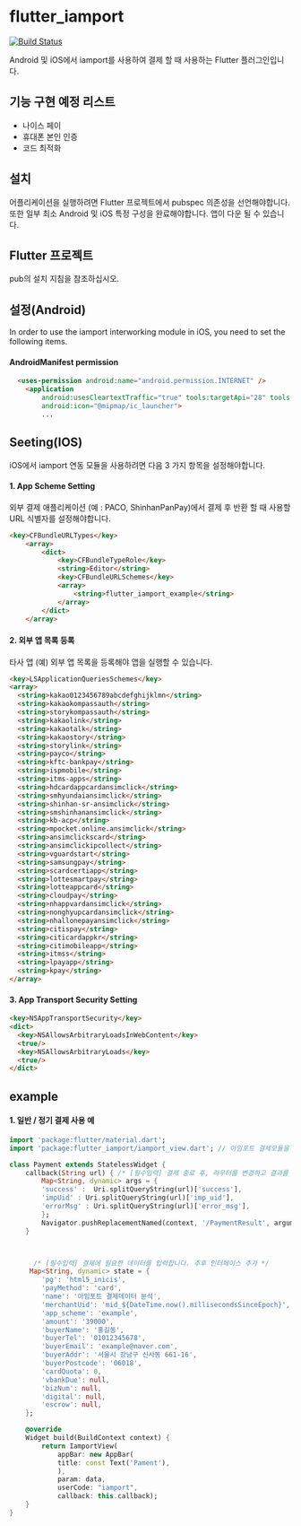 # flutter_iamport
[![Build Status](https://img.shields.io/badge/pub-v0.0.1-success.svg)](https://travis-ci.org/roughike/flutter_iamport)

Android 및 iOS에서 iamport를 사용하여 결제 할 때 사용하는 Flutter 플러그인입니다.

## 기능 구현 예정 리스트

- 나이스 페이
- 휴대폰 본인 인증
- 코드 최적화

## 설치

어플리케이션을 실행하려면 Flutter 프로젝트에서 pubspec 의존성을 선언해야합니다. 또한 일부 최소 Android 및 iOS 특정 구성을 완료해야합니다. 앱이 다운 될 수 있습니다.

## Flutter 프로젝트

pub의 설치 지침을 참조하십시오.

## 설정(Android)
In order to use the iamport interworking module in iOS, you need to set the following items.
#### AndroidManifest permission

```html
  <uses-permission android:name="android.permission.INTERNET" />
    <application
        android:usesCleartextTraffic="true" tools:targetApi="28" tools:ignore="GoogleAppIndexingWarning"
        android:icon="@mipmap/ic_launcher">
        ...
```

## Seeting(IOS)
iOS에서 iamport 연동 모듈을 사용하려면 다음 3 가지 항목을 설정해야합니다.

#### 1. App Scheme Setting
외부 결제 애플리케이션 (예 : PACO, ShinhanPanPay)에서 결제 후 반환 할 때 사용할 URL 식별자를 설정해야합니다.

```html
<key>CFBundleURLTypes</key>
	<array>
		<dict>
			<key>CFBundleTypeRole</key>
			<string>Editor</string>
			<key>CFBundleURLSchemes</key>
			<array>
				<string>flutter_iamport_example</string>
			</array>
		</dict>
	</array>
```

#### 2. 외부 앱 목록 등록
타사 앱 (예) 외부 앱 목록을 등록해야 앱을 실행할 수 있습니다.

```html
<key>LSApplicationQueriesSchemes</key>
<array>
  <string>kakao0123456789abcdefghijklmn</string>
  <string>kakaokompassauth</string>
  <string>storykompassauth</string>
  <string>kakaolink</string>
  <string>kakaotalk</string>
  <string>kakaostory</string>
  <string>storylink</string>
  <string>payco</string>
  <string>kftc-bankpay</string>
  <string>ispmobile</string>
  <string>itms-apps</string>
  <string>hdcardappcardansimclick</string>
  <string>smhyundaiansimclick</string>
  <string>shinhan-sr-ansimclick</string>
  <string>smshinhanansimclick</string>
  <string>kb-acp</string>
  <string>mpocket.online.ansimclick</string>
  <string>ansimclickscard</string>
  <string>ansimclickipcollect</string>
  <string>vguardstart</string>
  <string>samsungpay</string>
  <string>scardcertiapp</string>
  <string>lottesmartpay</string>
  <string>lotteappcard</string>
  <string>cloudpay</string>
  <string>nhappvardansimclick</string>
  <string>nonghyupcardansimclick</string>
  <string>nhallonepayansimclick</string>
  <string>citispay</string>
  <string>citicardappkr</string>
  <string>citimobileapp</string>
  <string>itmss</string>
  <string>lpayapp</string>
  <string>kpay</string>
</array>
```

#### 3. App Transport Security Setting

```html
<key>NSAppTransportSecurity</key>
<dict>
  <key>NSAllowsArbitraryLoadsInWebContent</key>
  <true/>
  <key>NSAllowsArbitraryLoads</key>
  <true/>
</dict>
```

## example

#### 1. 일반 / 정기 결제 사용 예
```dart
import 'package:flutter/material.dart';
import 'package:flutter_iamport/iamport_view.dart'; // 아임포트 결제모듈을 불러옵니다.

class Payment extends StatelessWidget {
    callback(String url) { /* [필수입력] 결제 종료 후, 라우터를 변경하고 결과를 전달합니다. */
        Map<String, dynamic> args = {
        'success' :  Uri.splitQueryString(url)['success'],
        'impUid' : Uri.splitQueryString(url)['imp_uid'],
        'errorMsg' : Uri.splitQueryString(url)['error_msg'],
        };
        Navigator.pushReplacementNamed(context, '/PaymentResult', arguments: args);
    }



      /* [필수입력] 결제에 필요한 데이터를 입력합니다. 추후 인터페이스 추가 */
     Map<String, dynamic> state = {
        'pg': 'html5_inicis',
        'payMethod': 'card',
        'name': '아임포트 결제데이터 분석',
        'merchantUid': 'mid_${DateTime.now().millisecondsSinceEpoch}',
        'app_scheme': 'example',
        'amount': '39000',
        'buyerName': '홍길동',
        'buyerTel': '01012345678',
        'buyerEmail': 'example@naver.com',
        'buyerAddr': '서울시 강남구 신사동 661-16',
        'buyerPostcode': '06018',
        'cardQuota': 0,
        'vbankDue': null,
        'bizNum': null,
        'digital': null,
        'escrow': null,
    };

    @override
    Widget build(BuildContext context) {
        return IamportView(
            appBar: new AppBar(
            title: const Text('Pament'),
            ),
            param: data,
            userCode: "iamport",
            callback: this.callback);
    }
}
```